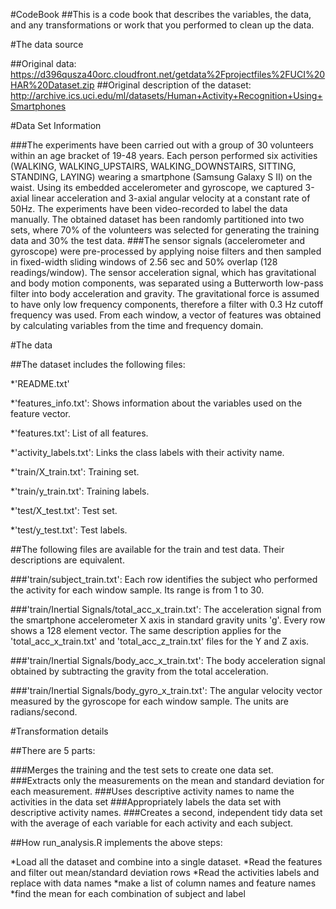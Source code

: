 #CodeBook
##This is a code book that describes the variables, the data, and any transformations or work that you performed to clean up the data.

#The data source

##Original data: https://d396qusza40orc.cloudfront.net/getdata%2Fprojectfiles%2FUCI%20HAR%20Dataset.zip
##Original description of the dataset: http://archive.ics.uci.edu/ml/datasets/Human+Activity+Recognition+Using+Smartphones

#Data Set Information

###The experiments have been carried out with a group of 30 volunteers within an age bracket of 19-48 years. Each person performed six activities (WALKING, WALKING_UPSTAIRS, WALKING_DOWNSTAIRS, SITTING, STANDING, LAYING) wearing a smartphone (Samsung Galaxy S II) on the waist. Using its embedded accelerometer and gyroscope, we captured 3-axial linear acceleration and 3-axial angular velocity at a constant rate of 50Hz. The experiments have been video-recorded to label the data manually. The obtained dataset has been randomly partitioned into two sets, where 70% of the volunteers was selected for generating the training data and 30% the test data.
###The sensor signals (accelerometer and gyroscope) were pre-processed by applying noise filters and then sampled in fixed-width sliding windows of 2.56 sec and 50% overlap (128 readings/window). The sensor acceleration signal, which has gravitational and body motion components, was separated using a Butterworth low-pass filter into body acceleration and gravity. The gravitational force is assumed to have only low frequency components, therefore a filter with 0.3 Hz cutoff frequency was used. From each window, a vector of features was obtained by calculating variables from the time and frequency domain.

#The data

##The dataset includes the following files:

*'README.txt'

*'features_info.txt': Shows information about the variables used on the feature vector.

*'features.txt': List of all features.

*'activity_labels.txt': Links the class labels with their activity name.

*'train/X_train.txt': Training set.

*'train/y_train.txt': Training labels.

*'test/X_test.txt': Test set.

*'test/y_test.txt': Test labels.

##The following files are available for the train and test data. Their descriptions are equivalent.

###'train/subject_train.txt': Each row identifies the subject who performed the activity for each window sample. Its range is from 1 to 30.

###'train/Inertial Signals/total_acc_x_train.txt': The acceleration signal from the smartphone accelerometer X axis in standard gravity units 'g'. Every row shows a 128 element vector. The same description applies for the 'total_acc_x_train.txt' and 'total_acc_z_train.txt' files for the Y and Z axis.

###'train/Inertial Signals/body_acc_x_train.txt': The body acceleration signal obtained by subtracting the gravity from the total acceleration.

###'train/Inertial Signals/body_gyro_x_train.txt': The angular velocity vector measured by the gyroscope for each window sample. The units are radians/second.

#Transformation details

##There are 5 parts:

###Merges the training and the test sets to create one data set.
###Extracts only the measurements on the mean and standard deviation for each measurement.
###Uses descriptive activity names to name the activities in the data set
###Appropriately labels the data set with descriptive activity names.
###Creates a second, independent tidy data set with the average of each variable for each activity and each subject.


##How run_analysis.R implements the above steps:

*Load all the dataset and combine into a single dataset.
*Read the features and filter out mean/standard deviation rows
*Read the activities labels and replace with data names
*make a list of column names and feature names
*find the mean for each combination of subject and label
